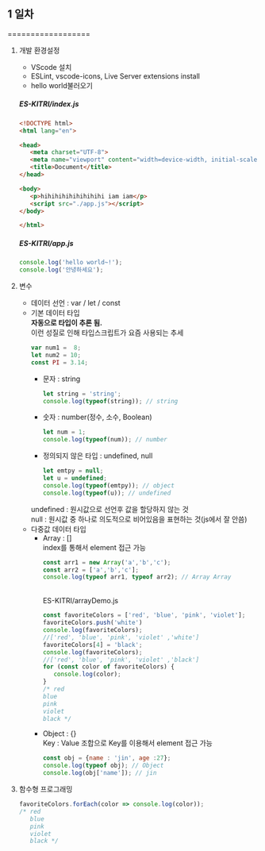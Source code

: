 ## 1 일차
==================
1. 개발 환경설정
   - VScode 설치
   - ESLint, vscode-icons, Live Server extensions install
   - hello world불러오기
   
   ##### ES-KITRI/index.js
   ```html
   <!DOCTYPE html>
   <html lang="en">

   <head>
      <meta charset="UTF-8">
      <meta name="viewport" content="width=device-width, initial-scale=1.0">
      <title>Document</title>
   </head>

   <body>
      <p>hihihihihihihihihi iam iam</p>
      <script src="./app.js"></script>
   </body>

   </html>
   ```
   ##### ES-KITRI/app.js
   ```JavaScript
   console.log('hello world~!');
   console.log('안녕하세요');
   ```
2. 변수
   - 데이터 선언 : var / let / const
   - 기본 데이터 타입
   <br><strong>자동으로 타입이 추론 됨.</strong>
   <br> 이런 성질로 인해 타입스크립트가 요즘 사용되는 추세
      ```js
      var num1 =  8;
      let num2 = 10;
      const PI = 3.14; 
      ```
      + 문자 : string
         ```js
         let string = 'string';
         console.log(typeof(string)); // string
         ```
      + 숫자 : number(정수, 소수, Boolean)
         ```js
         let num = 1;
         console.log(typeof(num)); // number
         ```
      + 정의되지 않은 타입 : undefined, null
         ```js
         let emtpy = null;
         let u = undefined;
         console.log(typeof(emtpy)); // object
         console.log(typeof(u)); // undefined
         ```
      undefined : 원시값으로 선언후 값을 할당하지 않는 것
      <br>null : 원시값 중 하나로 의도적으로 비어있음을 표현하는 것(js에서 잘 안씀)
   - 다중값 데이터 타입
       + Array : []
         <br>index를 통해서 element 접근 가능
         ```js
         const arr1 = new Array('a','b','c');
         const arr2 = ['a','b','c'];
         console.log(typeof arr1, typeof arr2); // Array Array
         ```
         <br>ES-KITRI/arrayDemo.js
         ```js
         const favoriteColors = ['red', 'blue', 'pink', 'violet'];
         favoriteColors.push('white')
         console.log(favoriteColors);
         //['red', 'blue', 'pink', 'violet' ,'white']
         favoriteColors[4] = 'black';
         console.log(favoriteColors);
         //['red', 'blue', 'pink', 'violet' ,'black']
         for (const color of favoriteColors) {
            console.log(color);
         }
         /* red
         blue
         pink
         violet
         black */
         ```
       + Object : {}
         <br>Key : Value 조합으로 Key를 이용해서 element 접근 가능
         ```js
         const obj = {name : 'jin', age :27};
         console.log(typeof obj); // Object
         console.log(obj['name']); // jin
         ```
3. 함수형 프로그래밍
   ```js
   favoriteColors.forEach(color => console.log(color));
   /* red
      blue
      pink
      violet
      black */
   ```